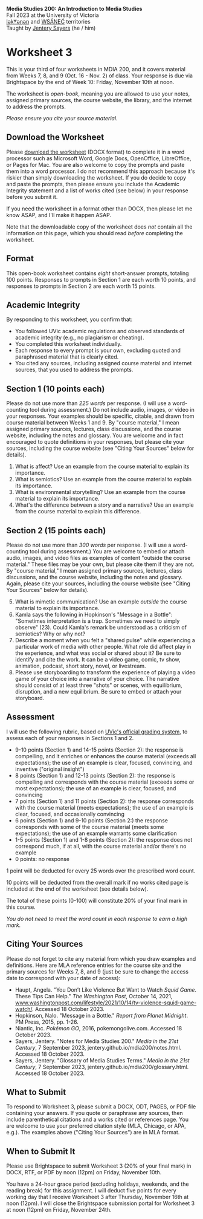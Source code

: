 **Media Studies 200: An Introduction to Media Studies**        
Fall 2023 at the University of Victoria  
[lək̓ʷəŋən](https://www.songheesnation.ca/community/l-k-ng-n-traditional-territory) and [<u>W</u>SÁNEĆ](https://wsanec.com/) territories      
Taught by [Jentery Sayers](https://jntry.work/) (he / him) 

# Worksheet 3

This is your third of four worksheets in MDIA 200, and it covers material from Weeks 7, 8, and 9 (Oct. 16 - Nov. 2) of class. Your response is due via Brightspace by the end of Week 10: Friday, November 10th at noon.

The worksheet is *open-book*, meaning you are allowed to use your notes, assigned primary sources, the course website, the library, and the internet to address the prompts.

*Please ensure you cite your source material.* 

## Download the Worksheet 

Please [download the worksheet](mdia200Worksheet3.docx) (DOCX format) to complete it in a word processor such as Microsoft Word, Google Docs, OpenOffice, LibreOffice, or Pages for Mac. You are also welcome to copy the prompts and paste them into a word processor. I do not recommend this approach because it's riskier than simply downloading the worksheet. If you do decide to copy and paste the prompts, then please ensure you include the Academic Integrity statement and a list of works cited (see below) in your response before you submit it. 

If you need the worksheet in a format other than DOCX, then please let me know ASAP, and I'll make it happen ASAP. 

Note that the downloadable copy of the worksheet does *not* contain all the information on this page, which you should read *before* completing the worksheet. 

## Format

This open-book worksheet contains *eight* short-answer prompts, totaling 100 points. Responses to prompts in Section 1 are each worth 10 points, and responses to prompts in Section 2 are each worth 15 points. 

## Academic Integrity 

By responding to this worksheet, you confirm that: 

* You followed UVic academic regulations and observed standards of academic integrity (e.g., no plagiarism or cheating). 
* You completed this worksheet individually.
* Each response to every prompt is your own, excluding quoted and paraphrased material that is clearly cited. 
* You cited any sources, including assigned course material and internet sources, that you used to address the prompts. 

## Section 1 (10 points each)

Please do not use more than *225 words* per response. (I will use a word-counting tool during assessment.) Do not include audio, images, or video in your responses. Your examples should be specific, citable, and drawn from course material between Weeks 1 and 9. By "course material," I mean assigned primary sources, lectures, class discussions, and the course website, including the notes and glossary. You are welcome and in fact encouraged to quote definitions in your responses, but please cite your sources, including the course website (see "Citing Your Sources" below for details). 

1. What is affect? Use an example from the course material to explain its importance.  
2. What is semiotics? Use an example from the course material to explain its importance. 
3. What is environmental storytelling? Use an example from the course material to explain its importance. 
4. What's the difference between a story and a narrative? Use an example from the course material to explain this difference. 

## Section 2 (15 points each)

Please do not use more than *300 words* per response. (I will use a word-counting tool during assessment.) You are welcome to embed or attach audio, images, and video files as examples of content "outside the course material." These files may be your own, but please cite them if they are not. By "course material," I mean assigned primary sources, lectures, class discussions, and the course website, including the notes and glossary. Again, please cite your sources, including the course website (see "Citing Your Sources" below for details).

<ol start=5>
<li>What is mimetic communication? Use an example <em>outside</em> the course material to explain its importance.</li>
<li>Kamla says the following in Hopkinson's "Message in a Bottle": "Sometimes interpretation is a trap. Sometimes we need to simply observe" (23). Could Kamla's remark be understood as a criticism of semiotics? Why or why not?</li>
<li>Describe a moment when you felt a "shared pulse" while experiencing a particular work of media with other people. What role did affect play in the experience, and what was social or shared about it? Be sure to identify and cite the work. It can be a video game, comic, tv show, animation, podcast, short story, novel, or livestream.</li>   
<li>Please use storyboarding to transform the experience of playing a video game of your choice into a narrative of your choice. The narrative should consist of at least three "shots" or scenes, with equilibrium, disruption, and a new equilibrium. Be sure to embed or attach your storyboard.</li>
</ol>
  
## Assessment 

I will use the following rubric, based on [UVic's official grading system](https://www.uvic.ca/calendar/undergrad/index.php#/policy/S1AAgoGuV?bc=true&bcCurrent=14%20-%20Grading&bcGroup=Undergraduate%20Academic%20Regulations&bcItemType=policies), to assess each of your responses in Sections 1 and 2. 

* 9-10 points (Section 1) and 14-15 points (Section 2): the response is compelling, and it enriches or enhances the course material (exceeds all expectations); the use of an example is clear, focused, convincing, and inventive ("original insight")
* 8 points (Section 1) and 12-13 points (Section 2): the response is compelling and corresponds with the course material (exceeds some or most expectations); the use of an example is clear, focused, and convincing 
* 7 points (Section 1) and 11 points (Section 2): the response corresponds with the course material (meets expectations); the use of an example is clear, focused, and occasionally convincing 
* 6 points (Section 1) and 9-10 points (Section 2:) the response corresponds with some of the course material (meets some expectations); the use of an example warrants some clarification  
* 1-5 points (Section 1) and 1-8 points (Section 2): the response does not correspond much, if at all, with the course material and/or there's no example
* 0 points: no response  

1 point will be deducted for every 25 words over the prescribed word count. 

10 points will be deducted from the overall mark if no works cited page is included at the end of the worksheet (see details below).

The total of these points (0-100) will constitute 20% of your final mark in this course. 

*You do not need to meet the word count in each response to earn a high mark.* 

## Citing Your Sources 

Please do not forget to cite any material from which you draw examples and definitions. Here are MLA reference entries for the course site and the primary sources for Weeks 7, 8, and 9 (just be sure to change the access date to correspond with your date of access): 

* Haupt, Angela. "You Don’t Like Violence But Want to Watch *Squid Game*. These Tips Can Help." *The Washington Post*, October 14, 2021, www.washingtonpost.com/lifestyle/2021/10/14/tv-violence-squid-game-watch/. Accessed 18 October 2023. 
* Hopkinson, Nalo. "Message in a Bottle." *Report from Planet Midnight*. PM Press, 2015, pp. 1-26. 
* Niantic, Inc. *Pokémon GO*, 2016, pokemongolive.com. Accessed 18 October 2023.
* Sayers, Jentery. "Notes for Media Studies 200." *Media in the 21st Century*, 7 September 2023, jentery.github.io/mdia200/notes.html. Accessed 18 October 2023. 
* Sayers, Jentery. "Glossary of Media Studies Terms." *Media in the 21st Century*, 7 September 2023, jentery.github.io/mdia200/glossary.html. Accessed 18 October 2023. 

## What to Submit 

To respond to Worksheet 3, please submit a DOCX, ODT, PAGES, or PDF file containing your answers. If you quote or paraphrase any sources, then include parenthetical citations and a works cited or references page. You are welcome to use your preferred citation style (MLA, Chicago, or APA, e.g.). The examples above ("Citing Your Sources") are in MLA format. 

## When to Submit It

Please use Brightspace to submit Worksheet 3 (20% of your final mark) in DOCX, RTF, or PDF by noon (12pm) on Friday, November 10th.

You have a 24-hour grace period (excluding holidays, weekends, and the reading break) for this assignment. I will deduct five points for every working day that I receive Worksheet 3 after Thursday, November 16th at noon (12pm). I will close the Brightspace submission portal for Worksheet 3 at noon (12pm) on Friday, November 24th. 

